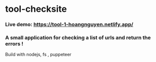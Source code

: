 # tool-checksite


### Live demo: https://tool-1-hoangnguyen.netlify.app/
### A small application for checking a list of urls and return the errors !

Build with nodejs, fs , puppeteer 



